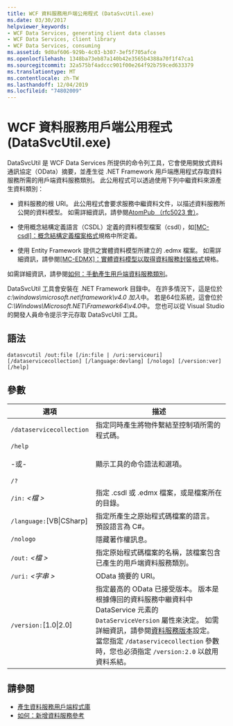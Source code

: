 ```yaml
---
title: WCF 資料服務用戶端公用程式 (DataSvcUtil.exe)
ms.date: 03/30/2017
helpviewer_keywords:
- WCF Data Services, generating client data classes
- WCF Data Services, client library
- WCF Data Services, consuming
ms.assetid: 9d0af606-929b-4c03-b307-3ef5f705afce
ms.openlocfilehash: 1348ba73eb87a140b42e3565b4388a70f1f47ca1
ms.sourcegitcommit: 32a575bf4adccc901f00e264f92b759ced633379
ms.translationtype: MT
ms.contentlocale: zh-TW
ms.lasthandoff: 12/04/2019
ms.locfileid: "74802009"
---
```

# <a name="wcf-data-service-client-utility-datasvcutilexe"></a>WCF 資料服務用戶端公用程式 (DataSvcUtil.exe)

DataSvcUtil 是 WCF Data Services 所提供的命令列工具，它會使用開放式資料通訊協定（OData）摘要，並產生從 .NET Framework 用戶端應用程式存取資料服務所需的用戶端資料服務類別。 此公用程式可以透過使用下列中繼資料來源產生資料類別：

- 資料服務的根 URI。 此公用程式會要求服務中繼資料文件，以描述資料服務所公開的資料模型。 如需詳細資訊，請參閱[AtomPub （rfc5023 會）](https://tools.ietf.org/html/rfc5023#section-8)。

- 使用概念結構定義語言（CSDL）定義的資料模型檔案（csdl），如[\[MC-csdl\]：概念結構定義檔案格式](https://docs.microsoft.com/openspecs/windows_protocols/mc-csdl/c03ad8c3-e8b7-4306-af96-a9e52bb3df12)規格中所定義。

- 使用 Entity Framework 提供之實體資料模型所建立的 .edmx 檔案。 如需詳細資訊，請參閱[\[MC-EDMX\]：實體資料模型以取得資料服務封裝格式](https://docs.microsoft.com/openspecs/windows_protocols/mc-edmx/5dff5e25-56a1-408b-9d44-bff6634c7d16)規格。

如需詳細資訊，請參閱[如何：手動產生用戶端資料服務類別](how-to-manually-generate-client-data-service-classes-wcf-data-services.md)。

DataSvcUtil 工具會安裝在 .NET Framework 目錄中。 在許多情況下，這是位於*c:\windows\microsoft.net\framework\v4.0 加入*中。 若是64位系統，這會位於*C:\Windows\Microsoft.NET\Framework64\v4.0*中。 您也可以從 Visual Studio 的開發人員命令提示字元存取 DataSvcUtil 工具。

## <a name="syntax"></a>語法

```console
datasvcutil /out:file [/in:file | /uri:serviceuri] [/dataservicecollection] [/language:devlang] [/nologo] [/version:ver] [/help]
```

## <a name="parameters"></a>參數

|選項|描述|
|------------|-----------------|
|`/dataservicecollection`|指定同時產生將物件繫結至控制項所需的程式碼。|
|`/help`<br /><br /> -或-<br /><br /> `/?`|顯示工具的命令語法和選項。|
|`/in:` *\<檔 >*|指定 .csdl 或 .edmx 檔案，或是檔案所在的目錄。|
|`/language:`[VB&#124;CSharp]|指定所產生之原始程式碼檔案的語言。 預設語言為 C#。|
|`/nologo`|隱藏著作權訊息。|
|`/out:` *\<檔 >*|指定原始程式碼檔案的名稱，該檔案包含已產生的用戶端資料服務類別。|
|`/uri:` *\<字串 >*|OData 摘要的 URI。|
|`/version:`[1.0&#124;2.0]|指定最高的 OData 已接受版本。 版本是根據傳回的資料服務中繼資料中 DataService 元素的 `DataServiceVersion` 屬性來決定。 如需詳細資訊，請參閱[資料服務版本](data-service-versioning-wcf-data-services.md)設定。 當您指定 `/dataservicecollection` 參數時，您也必須指定 `/version:2.0` 以啟用資料系結。|

## <a name="see-also"></a>請參閱

- [產生資料服務用戶端程式庫](generating-the-data-service-client-library-wcf-data-services.md)
- [如何：新增資料服務參考](how-to-add-a-data-service-reference-wcf-data-services.md)
